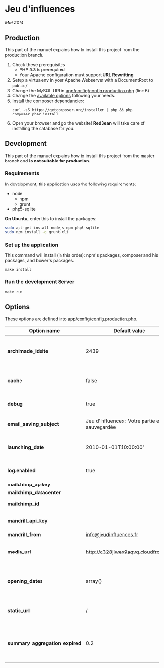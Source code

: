 Jeu d'influences
================

_Mai 2014_


## Production

This part of the manuel explains how to install this project from the production branch.

1. Check these prerequisites
	* PHP 5.3 is prerequired
	* Your Apache configuration must support **URL Rewritting**
1. Setup a virtualenv in your Apache Webserver with a DocumentRoot to `public/`
1. Change the MySQL URI in [app/config/config.production.php](app/config/config.production.php) (line 6). 
1. Change the [available options](#options) following your needs.
1. Install the composer dependancies:  
    ```
    curl -sS https://getcomposer.org/installer | php && php composer.phar install
    ```
1. Open your browser and go the website! **RedBean** will take care of installing the database for you.

## Development

This part of the manuel explains how to install this project from the master branch and **is not suitable for production**.

### Requirements

In development, this application uses the following requirements:

* node 
    * npm
    * grunt
* php5-sqlite

**On Ubuntu**, enter this to install the packages:

```bash 
sudo apt-get install nodejs npm php5-sqlite
sudo npm install -g grunt-cli
``` 

### Set up the application

This command will install (in this order): npm's packages, composer and his packages, and bower's packages.

	make install

### Run the development Server

	make run
	
## Options

These options are defined into [app/config/config.production.php](app/config/config.production.php).

| Option name                     | Default value                                   | Definition
| ------------------------------- | ----------------------------------------------- | -------------------
| **archimade_idsite**            | 2439                                            | Set here the Archimade ID to generate the metanav
| **cache**                       | false                                           | Disable or enable server side cache
| **debug**                       | true                                            | Display debug message
| **email_saving_subject**        | Jeu d'influences : Votre partie est sauvegardée | Subject of the mail to save a game
| **launching_date**              | 2010-01-01T10:00:00"                            | After this date , switch to the game home page
| **log.enabled**                 | true                                            | Disable or enable server logs
| **mailchimp_apikey**            |                                                 |
| **mailchimp_datacenter**        |                                                 |
| **mailchimp_id**                |                                                 | Mailchimp configuration
| **mandrill_api_key**            |                                                 | Configure mandrill mailler here
| **mandrill_from**               | info@jeudinfluences.fr                          |
| **media_url**                   | http://d328jlweo9aqvq.cloudfront.net            | Repository of the video sounds and large files
| **opening_dates**               | array()                                         | Opening dates of each chapter (disabled feature)
| **static_url**                  | /                                               | Assets URL (if you  want to move static files)
| **summary_aggregation_expired** | 0.2                                             | Time after which we should re-aggregate summary (in hours)

